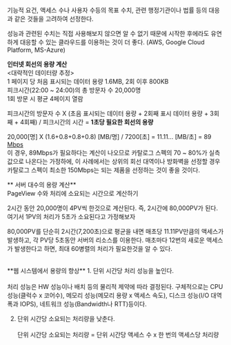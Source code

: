 기능적 요건, 액세스 수나 사용자 수등의 목표 수치, 관련 행정기관이나 법률 등의 대응과 같은 것들을 고려하여 선정한다. 

성능과 관련된 수치는 직접 사용해보지 않으면 알 수 없기 때문에 시작한 후에라도 유연하게 대응할 수 있는 클라우드를 이용하는 것이 더 좋다. (AWS, Google Cloud Platform, MS-Azure)

**인터넷 회선의 용량 계산**  </br>
<대략적인 데이터량 추정></br>
1 페이지 당 처음 표시되는 데이터 용량 1.6MB, 2회 이후 800KB</br>
피크시간(22:00 ~ 24:00)의 총 방문자 수 20,000명</br>
1회 방문 시  평균 4페이지 열람 </br>

피크시간의 방문자 수 X (초음 표시되는 데이터 용량 + 2회째 표시 데이터 용량 + 3회째 + 4회째) / 피크시간의 시간 = **1초당 필요한 회선의 용량** 

20,000[명] X (1.6+0.8+0.8+0.8) [MB/명] / 7200[초] = 11.11... [MB/초] = 89 [Mbps](메가비트) </br>
이 경우, 89Mbps가 필요하다는 계산이 나오므로 카탈로그 스펙의 70 ~ 80%가 실측값으로 나온다는 가정하에, 이 사례에서는 상위의 회선 대역이나 방화벽을 선정할 경우 카탈로그 스펙이 최소한 150Mbps는 되는 제품을 선정하는 것이 좋을 것이다. 

** 서버 대수의 용량 계산**  </br>
PageView 수와 처리에 소요되는 시간으로 계산하기 </br>

2시간 동안 20,000명이 4PV씩 한것으로 계산된다. 즉, 2시간에 80,000PV가 된다. 여기서 1PV의 처리가 5초가 소요된다고 가정해보자

80,000PV를 단순히 2시간(7,200초)으로 평균을 내면 매초당 11.11PV만큼의 액세스가 발생하고, 각 PV당 5초동안 서버의 리소스를 이용한다. 매초마다 12번의 새로운 액세스가 발생한다고 하면, 최대 60병렬의 처리가 필요한것을 알 수 있다. 

</br>
**웹 시스템에서 용량의 향상** 
1. 단위 시간당 처리 성능을 높인다. </br></br>
   처리 성능은 HW 성능이나 배치 등의 물리적 제약에 따라 결정된다. 구체적으로는 CPU 성능(클럭수 x 코어수), 메모리 성능(메모리 용량 x 액세스 속도), 디스크 성능(I/O 대역폭과 IOPS), 네트워크   성능(Bandwidth나 RTT)등이다. 

2. 단위 시간당 소요되는 처리량을 낮춘다.</br></br>
   단위 시간당 소요되는 처리량 = 단위 시간당 액세스 수 x 한 번의 액세스당 처리량
